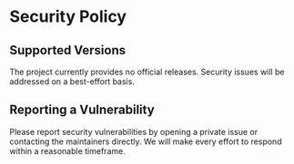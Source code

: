 # Security Policy

## Supported Versions

The project currently provides no official releases. Security issues will be addressed on a best-effort basis.

## Reporting a Vulnerability

Please report security vulnerabilities by opening a private issue or contacting the maintainers directly. We will make every effort to respond within a reasonable timeframe.
